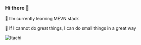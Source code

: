 ### Hi there 👋

🌱 I’m currently learning MEVN stack

💬 If I cannot do great things, I can do small things in a great way

![Itachi](https://media0.giphy.com/media/12754FUAz1Ks5q/giphy.gif)
<!--
**rasult22/rasult22** is a ✨ _special_ ✨ repository because its `README.md` (this file) appears on your GitHub profile.

Here are some ideas to get you started:

- 🔭 I’m currently working on ...
- 🌱 I’m currently learning ...
- 👯 I’m looking to collaborate on ...
- 🤔 I’m looking for help with ...
- 💬 Ask me about ...
- 📫 How to reach me: ...
- 😄 Pronouns: ...
- ⚡ Fun fact: ...
-->
